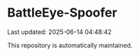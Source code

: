 # BattleEye-Spoofer

Last updated: 2025-06-14 04:48:42

This repository is automatically maintained.
